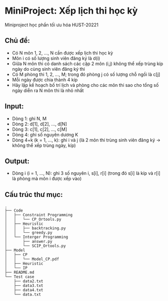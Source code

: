 # MiniProject: Xếp lịch thi học kỳ
Miniproject học phần tối ưu hóa HUST-20221

## Chủ đề:
  + Có N môn 1, 2, ..., N cần được xếp lịch thi học kỳ
  + Môn i có số lượng sinh viên đăng ký là d(i)
  + Giữa N môn thi có danh sách các cặp 2 môn (i,j) không thể xếp trùng kíp ngày do cùng sinh viên đăng ký thi
  + Có M phòng thi 1, 2, ..., M; trong đó phòng j có số lượng chỗ ngồi là c[j]
  + Mỗi ngày được chia thành 4 kíp
  + Hãy lập kế hoạch bố trí lịch và phòng cho các môn thi sao cho tổng số ngày diễn ra N môn thi là nhỏ nhất
  
## Input:
  + Dòng 1: ghi N, M
  + Dòng 2: d[1], d[2], ..., d[N]
  + Dòng 3: c[1], c[2], ..., c[M]
  + Dòng 4: ghi số nguyên dương K
  + Dòng 4+k (k = 1, ..., k): ghi i và j (là 2 môn thi trùng sinh viên đăng ký -> không thể xếp trùng ngày, kíp)

## Output:
  + Dòng i (i = 1, ..., N): ghi 3 số nguyên i, s[i], r[i] (trong đó s[i] là kíp và r[i] là phòng mà môn i được xếp vào)
 
## Cấu trúc thư mục:
```
.  
├── Code  
│   ├── Constraint Programming  
│   │   └── CP_Ortools.py  
│   ├── Heuristic  
│   │   ├── backtracking.py  
│   │   └── greedy.py  
│   └── Interger Programming  
│       ├── answer.py  
│       └── SCIP_Ortools.py  
├── Model  
│   ├── CP  
│   │   └── Model_CP.pdf  
│   ├── Heuristic  
│   └── IP  
├── README.md  
└── Test case  
    ├── data2.txt  
    ├── data3.txt  
    ├── data4.txt  
    └── data.txt  
```
